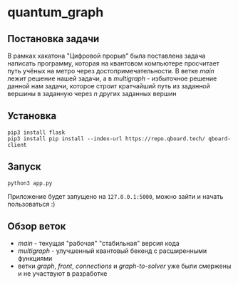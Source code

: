 # quantum_graph

## Постановка задачи
В рамках хакатона "Цифровой прорыв" была поставлена задача написать программу, которая на квантовом компьютере просчитает путь учёных на метро через достопримечательности. В ветке _main_ лежит решение нашей задачи, а в _multigraph_ - избыточное решение данной нам задачи, которое строит кратчайший путь из заданной вершины в заданную через _n_ других заданных вершин
## Установка
```
pip3 install flask
pip3 install pip install --index-url https://repo.qboard.tech/ qboard-client
```

## Запуск
```
python3 app.py
```
Приложение будет запущено на `127.0.0.1:5000`, можно зайти и начать пользоваться :)

## Обзор веток
 - _main_ - текущая "рабочая" "стабильная" версия кода
 - _multigraph_ - улучшенный квантовый бекенд с расширенными функциями
 - ветки _graph_, _front_, _connections_ и _graph-to-solver_ уже были смержены и не участвуют в разработке
